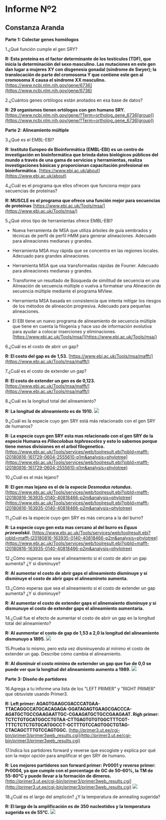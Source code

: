 # Informe Nº2 #
## Constanza Aranda ##

**Parte 1: Colectar genes homólogos**

1.¿Qué función cumple el gen SRY?

**R: Esta proteína es el factor determinante de los testículos (TDF), que inicia la determinación del sexo masculino. Las mutaciones en este gen dan lugar a mujeres XY con disgenesia gonadal (síndrome de Swyer); la translocación de parte del cromosoma Y que contiene este gen al cromosoma X causa el síndrome XX masculino.** [https://www.ncbi.nlm.nih.gov/gene/6736](https://www.ncbi.nlm.nih.gov/gene/6736) 

2.¿Cuántos genes ortólogos están anotados en esa base de datos?
 
**R: 29 organismos tienen ortólogos con gen humano SRY.**
[https://www.ncbi.nlm.nih.gov/gene/?Term=ortholog_gene_6736[group]](https://www.ncbi.nlm.nih.gov/gene/?Term=ortholog_gene_6736[group])
 
**Parte 2: Alineamiento múltiple**

3.¿Qué es el EMBL-EBI?

**R: Instituto Europeo de Bioinformática (EMBL-EBI) es un centro de investigación en bioinformática que brinda datos biológicos públicos del mundo a través de una gama de servicios y herramientas, realiza investigaciones básicas y proporcionan capacitación profesional en bioinformática.** [https://www.ebi.ac.uk/about](https://www.ebi.ac.uk/about)  

4.¿Cuál es el programa que ellos ofrecen que funciona mejor para secuencias de proteínas?

**R: MUSCLE es el programa que ofrece una función mejor para secuencias de proteínas** [https://www.ebi.ac.uk/Tools/msa/](https://www.ebi.ac.uk/Tools/msa/)

5.¿Qué otros tipo de herramientas ofrece EMBL-EBI?



- Nueva herramienta de MSA que utiliza árboles de guía sembrados y técnicas de perfil de perfil HMM para generar alineaciones. Adecuado para alineaciones medianas y grandes.

- Herramienta MSA muy rápida que se concentra en las regiones locales. Adecuado para grandes alineaciones.
- Herramienta MSA que usa transformadas rápidas de Fourier. Adecuado para alineaciones medianas y grandes.
- Transforme un resultado de Búsqueda de similitud de secuencia en una Alineación de secuencia múltiple o vuelva a formatear una Alineación de secuencia múltiple mediante el programa MView.
- Herramienta MSA basada en consistencia que intenta mitigar los riesgos de los métodos de alineación progresiva. Adecuado para pequeñas alineaciones.
- El EBI tiene un nuevo programa de alineamiento de secuencia múltiple que tiene en cuenta la filogenia y hace uso de información evolutiva para ayudar a colocar inserciones y eliminaciones. [https://www.ebi.ac.uk/Tools/msa/](https://www.ebi.ac.uk/Tools/msa/)


6.¿Cuál es el costo de abrir un gap?

**R: El costo del gap es de 1,53.** [https://www.ebi.ac.uk/Tools/msa/mafft/](https://www.ebi.ac.uk/Tools/msa/mafft/)

7.¿Cuál es el costo de extender un gap?

**R: El costo de extender un gen es de 0,123.** [https://www.ebi.ac.uk/Tools/msa/mafft/](https://www.ebi.ac.uk/Tools/msa/mafft/)


8.¿Cuál es la longitud total del alineamiento?

**R: La longitud de alineamiento es de 1910.**  ![](https://github.com/ConstanzaArandaG/Imagen-/blob/master/pantallazo.png?raw=true)


9.¿Cuál es la especie cuyo gen SRY está más relacionado con el gen SRY de humanos?

**R: La especie cuyo gen SRY esta mas relacionado con el gen SRY de la especie Humana es *Piliocolobus tephrosceles* y esto lo sabemos porque tiene menos divisiones en el arbol filogenetico.** [https://www.ebi.ac.uk/Tools/services/web/toolresult.ebi?jobId=mafft-I20180816-161729-0604-2555610-p1m&analysis=phylotree](https://www.ebi.ac.uk/Tools/services/web/toolresult.ebi?jobId=mafft-I20180816-161729-0604-2555610-p1m&analysis=phylotree)

10.¿Cuál es el más lejano?

**R: El gen mas lejano es el de la especie *Desmodus rotundus*.** [https://www.ebi.ac.uk/Tools/services/web/toolresult.ebi?jobId=mafft-I20180816-163935-0140-40818466-p2m&analysis=phylotree](https://www.ebi.ac.uk/Tools/services/web/toolresult.ebi?jobId=mafft-I20180816-163935-0140-40818466-p2m&analysis=phylotree)

11.¿Cuál es la especie cuyo gen SRY es más cercana a la del burro?

**R: La especie cuyo gen esta mas cercano al del burro es *Equus przewalskii*.** [https://www.ebi.ac.uk/Tools/services/web/toolresult.ebi?jobId=mafft-I20180816-163935-0140-40818466-p2m&analysis=phylotree](https://www.ebi.ac.uk/Tools/services/web/toolresult.ebi?jobId=mafft-I20180816-163935-0140-40818466-p2m&analysis=phylotree)


12.¿Cómo esperas que sea el alineamiento si el costo de abrir un gap aumenta? ¿Y si disminuye?
 
**R: Al aumentar el costo de abrir gaps el alineamiento disminuye y si disminuye el costo de abrir gaps el alineamineto aumenta.** 

13.¿Cómo esperas que sea el alineamiento si el costo de extender un gap aumenta? ¿Y si disminuye?

**R: Al aumentar el costo de extender gaps el alinemaiento disminuye y si dismunuye el costo de extender gaps el alineamiento aumentaria.**


14.¿Cuál fue el efecto de aumentar el costo de abrir un gap en la longitud total del alineamiento?

**R: Al aunmentar el costo de gap de 1,53 a 2,0 la longitud del alineamiento dismunuyo a 1895.** ![](https://github.com/ConstanzaArandaG/Imagen-/blob/master/pregunta%2014.png?raw=true)


15.Prueba lo mismo, pero esta vez disminuyendo al mínimo el costo de extender un gap. Describe cómo cambia el alineamiento.

**R: Al disminuir el costo minimo de externder un gap que fue de 0,0 se puede ver que la longitud del alineamiento aumento a 1989.**
 ![](https://github.com/ConstanzaArandaG/Imagen-/blob/master/pregunta%2015.png?raw=true)

**Parte 3: Diseño de partidores**


16.Agrega a tu informe una lista de los "LEFT PRIMER" y "RIGHT PRIMER" que obtuviste usando Primer3.

**R: Left primer: AGAGTGAAGCGACCCATGAA-TTACAGGCCATGCACAGAGA-GGATAGAGTGAAGCGACCCA-AGATGCTGCCGAAGAATTGC-CGAAGATGCTGCCGAAGAAT. 
 Righ primer: TCTCTGTGCATGGCCTGTAA-CTTGAGTGTGTGGCTTTCGT-TTTCTCTCTGTGCATGGCCT-GCTTTGTCCAGTGGCTGTAG-CTACAGCTTTGTCCAGTGGC.** [http://primer3.ut.ee/cgi-bin/primer3/primer3web_results.cgi](http://primer3.ut.ee/cgi-bin/primer3/primer3web_results.cgi)



17.Indica los partidores forward y reverse que escogiste y explica por qué son la mejor opción para amplificar el gen SRY de humano.

**R: Los mejores partidores son forward primer: Pr0001 y reverse primer: Pr0004, ya que cumple con el porcentage de GC de 50-60%, la TM de 55-80°C y puede llevar a la formación de dimeros.** [http://primer3.ut.ee/cgi-bin/primer3/primer3web_results.cgi](http://primer3.ut.ee/cgi-bin/primer3/primer3web_results.cgi)  ![](https://github.com/ConstanzaArandaG/Imagen-/blob/master/Pregunta%2017.png?raw=true)

18.¿Cuál es el largo del amplicón? ¿Y la temperatura de annealing sugerida?

**R: El largp de la amplificación es de 350 nucleotidos y la temperatura sugerida es de 55°C.** ![](https://github.com/ConstanzaArandaG/Imagen-/blob/master/Pregunta%2017.png?raw=true)